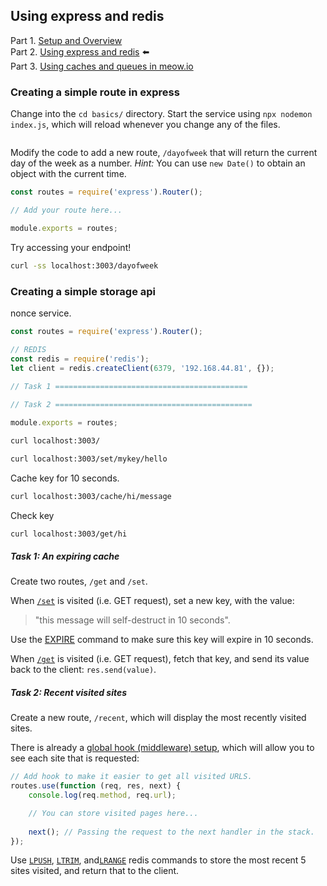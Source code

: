 ## Using express and redis

Part 1. [Setup and Overview](README.md)    
Part 2. [Using express and redis](Basics.md) ⬅️    
Part 3. [Using caches and queues in meow.io](Meow.md)  

### Creating a simple route in express

Change into the `cd basics/` directory. Start the service using `npx nodemon index.js`, which will reload whenever you change any of the files.

``` | {type: 'terminal'}
```

Modify the code to add a new route, `/dayofweek` that will return the current day of the week as a number.  *Hint:* You can use `new Date()` to obtain an object with the current time.

```js | {type: 'file', path: 'basics/routes/simple.js'} 
const routes = require('express').Router();

// Add your route here...

module.exports = routes;
```

Try accessing your endpoint!

```bash | {type: 'command', failed_when: 'exitCode!=0'}
curl -ss localhost:3003/dayofweek
```

### Creating a simple storage api

nonce service.

```js | {type: 'file', path: 'basics/routes/api.js'} 
const routes = require('express').Router();

// REDIS
const redis = require('redis');
let client = redis.createClient(6379, '192.168.44.81', {});
  
// Task 1 ===========================================

// Task 2 ============================================

module.exports = routes;
```

``` bash | {type: 'command'}
curl localhost:3003/
```

``` bash | {type: 'command'}
curl localhost:3003/set/mykey/hello
```


Cache key for 10 seconds.

``` bash | {type: 'command'}
curl localhost:3003/cache/hi/message
```

Check key
``` bash | {type: 'command'}
curl localhost:3003/get/hi
```


##### Task 1: An expiring cache

Create two routes, `/get` and `/set`.

When [`/set`](http://192.168.44.81:3003/set) is visited (i.e. GET request), set a new key, with the value:
> "this message will self-destruct in 10 seconds".

Use the [EXPIRE](https://redis.io/commands/expire) command to make sure this key will expire in 10 seconds.

When [`/get`](http://192.168.44.81:3003/get) is visited (i.e. GET request), fetch that key, and send its value back to the client: `res.send(value)`.

##### Task 2: Recent visited sites

Create a new route, `/recent`, which will display the most recently visited sites.

There is already a [global hook (middleware) setup](./basics/index.js), which will allow you to see each site that is requested:

```js
// Add hook to make it easier to get all visited URLS.
routes.use(function (req, res, next) {
    console.log(req.method, req.url);

    // You can store visited pages here...
    
    next(); // Passing the request to the next handler in the stack.
});
```

Use [`LPUSH`](https://redis.io/commands/lpush), [`LTRIM`](https://redis.io/commands/ltrim), and[`LRANGE`](https://redis.io/commands/lrange) redis commands to store the most recent 5 sites visited, and return that to the client.